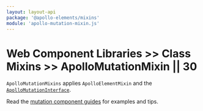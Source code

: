 ```yaml
---
layout: layout-api
package: '@apollo-elements/mixins'
module: 'apollo-mutation-mixin.js'
---
```

# Web Component Libraries >> Class Mixins >> ApolloMutationMixin || 30

`ApolloMutationMixins` applies `ApolloElementMixin` and the [`ApolloMutationInterface`](/api/interfaces/mutation/).

Read the [mutation component guides](/guides/usage/mutations/) for examples and tips.
